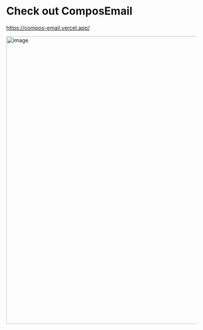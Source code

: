 # Check out ComposEmail

https://compos-email.vercel.app/

<img width="1363" height="763" alt="image" src="https://github.com/user-attachments/assets/25ed8991-ab64-4214-9286-a765130498d5" />
